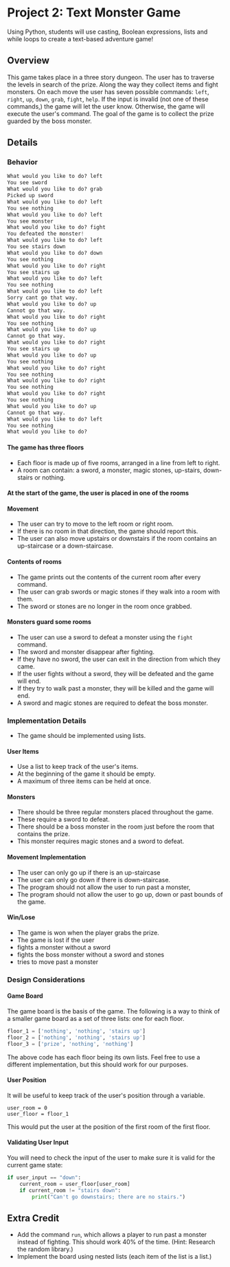 # Project 2: Text Monster Game

Using Python, students will use casting, Boolean expressions, lists and while loops to create a text-based adventure game!

## Overview

This game takes place in a three story dungeon. The user has to traverse the levels in search of the prize. Along the way they collect items and fight monsters. On each move the user has seven possible commands: `left`, `right`, `up`, `down`, `grab`, `fight`, `help`. If the input is invalid (not one of these commands,) the game will let the user know. Otherwise, the game will execute the user's command. The goal of the game is to collect the prize guarded by the boss monster.

## Details

### Behavior

```python
What would you like to do? left
You see sword
What would you like to do? grab
Picked up sword
What would you like to do? left
You see nothing
What would you like to do? left
You see monster
What would you like to do? fight
You defeated the monster!
What would you like to do? left
You see stairs down
What would you like to do? down
You see nothing
What would you like to do? right
You see stairs up
What would you like to do? left
You see nothing
What would you like to do? left
Sorry cant go that way.
What would you like to do? up
Cannot go that way.
What would you like to do? right
You see nothing
What would you like to do? up
Cannot go that way.
What would you like to do? right
You see stairs up
What would you like to do? up
You see nothing
What would you like to do? right
You see nothing
What would you like to do? right
You see nothing
What would you like to do? right
You see nothing
What would you like to do? up
Cannot go that way.
What would you like to do? left
You see nothing
What would you like to do?
```

#### The game has three floors

* Each floor is made up of five rooms, arranged in a line from left to right.
* A room can contain: a sword, a monster, magic stones, up-stairs, down-stairs or nothing.

#### At the start of the game, the user is placed in one of the rooms

#### Movement

* The user can try to move to the left room or right room.
* If there is no room in that direction, the game should report this.
* The user can also move upstairs or downstairs if the room contains an up-staircase or a down-staircase.

#### Contents of rooms

* The game prints out the contents of the current room after every command.
* The user can grab swords or magic stones if they walk into a room with them.
* The sword or stones are no longer in the room once grabbed.

#### Monsters guard some rooms

* The user can use a sword to defeat a monster using the `fight` command.
* The sword and monster disappear after fighting.
* If they have no sword, the user can exit in the direction from which they came.
* If the user fights without a sword, they will be defeated and the game will end.
* If they try to walk past a monster, they will be killed and the game will end.
* A sword and magic stones are required to defeat the boss monster.

### Implementation Details

* The game should be implemented using lists.

#### User Items

* Use a list to keep track of the user's items.
* At the beginning of the game it should be empty.
* A maximum of three items can be held at once.

#### Monsters

* There should be three regular monsters placed throughout the game.
* These require a sword to defeat.
* There should be a boss monster in the room just before the room that contains the prize.
* This monster requires magic stones and a sword to defeat.

#### Movement Implementation

* The user can only go up if there is an up-staircase
* The user can only go down if there is down-staircase.
* The program should not allow the user to run past a monster,
* The program should not allow the user to go up, down or past bounds of the game.

#### Win/Lose

* The game is won when the player grabs the prize.
* The game is lost if the user
* fights a monster without a sword
* fights the boss monster without a sword and stones
* tries to move past a monster

### Design Considerations

#### Game Board

The game board is the basis of the game. The following is a way to think of a smaller game board as a set of three lists: one for each floor.

```python
floor_1 = ['nothing', 'nothing', 'stairs up']
floor_2 = ['nothing', 'nothing', 'stairs up']
floor_3 = ['prize', 'nothing', 'nothing']
```

The above code has each floor being its own lists. Feel free to use a different implementation, but this should work for our purposes.

#### User Position

It will be useful to keep track of the user's position through a variable.

```pythin
user_room = 0
user_floor = floor_1
```

This would put the user at the position of the first room of the first floor.

#### Validating User Input

You will need to check the input of the user to make sure it is valid for the current game state:

```python
if user_input == "down":
    current_room = user_floor[user_room]
    if current_room != "stairs down":
        print("Can't go downstairs; there are no stairs.")
```

## Extra Credit

* Add the command `run`, which allows a player to run past a monster instead of fighting. This should work 40% of the time. (Hint: Research the random library.)
* Implement the board using nested lists (each item of the list is a list.)
